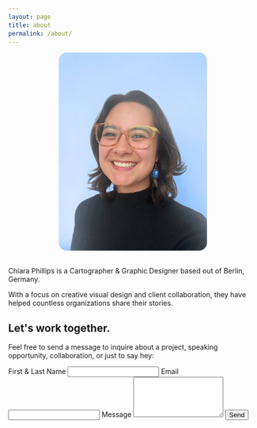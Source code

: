 ```yaml
---
layout: page
title: about
permalink: /about/
---
```


<div style="display: flex; justify-content: center; margin-bottom: 2rem;">
  <img src="/assets/images/2024-chiara-portrait.png" alt="Chiara portrait" style="max-width: 300px; width: 100%; height: auto; border-radius: 1rem;" />
</div>

Chiara Phillips is a Cartographer & Graphic Designer based out of Berlin, Germany.

With a focus on creative visual design and client collaboration, they have helped countless organizations share their stories.

## Let's work together.

Feel free to send a message to inquire about a project, speaking opportunity, collaboration, or just to say hey:

<form action="https://formspree.io/f/mvgklnaj" method="POST" class="mt-6 space-y-4">
  <label class="block">
    <span class="text-gray-700">First & Last Name</span>
    <input type="text" name="name" required class="mt-1 block w-full border rounded-md p-2">
  </label>

  <label class="block">
    <span class="text-gray-700">Email</span>
    <input type="email" name="_replyto" required class="mt-1 block w-full border rounded-md p-2">
  </label>

  <label class="block">
    <span class="text-gray-700">Message</span>
    <textarea name="message" rows="5" required class="mt-1 block w-full border rounded-md p-2"></textarea>
  </label>

  <button type="submit" class="px-4 py-2 bg-blue-600 text-white dark:bg-blue-500 dark:text-white rounded hover:bg-blue-700">
  Send
  </button>


</form>
